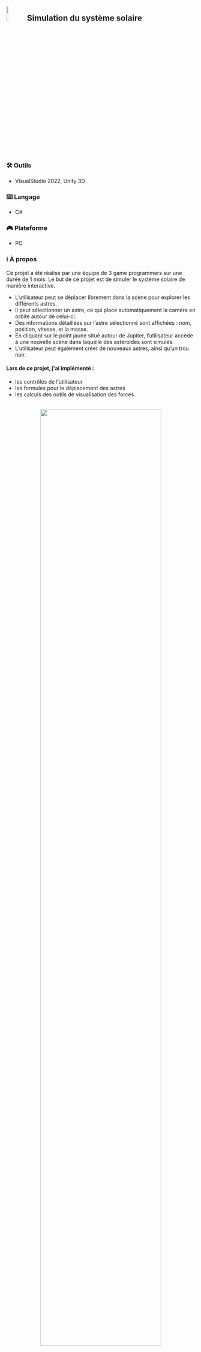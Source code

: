 <h2><img src="https://imgur.com/vkHZviw.png" height="10%" width="10%"/> Simulation du système solaire </h2>

<h3>🛠️ Outils</h3>

- VisualStudio 2022, Unity 3D

<h3>⌨️ Langage</h3>

- C#

<h3>🎮 Plateforme</h3>

- PC

<h3>ℹ️ À propos</h3>

Ce projet a été réalisé par une équipe de 3 game programmers sur une durée de 1 mois.
Le but de ce projet est de simuler le système solaire de manière interactive.
- L’utilisateur peut se déplacer librement dans la scène pour explorer les différents astres.
- Il peut sélectionner un astre, ce qui place automatiquement la caméra en orbite autour de celui-ci.
- Des informations détaillées sur l’astre sélectionné sont affichées : nom, position, vitesse, et la masse.
- En cliquant sur le point jaune situé autour de Jupiter, l’utilisateur accède à une nouvelle scène dans laquelle des astéroïdes sont simulés.
- L’utilisateur peut également créer de nouveaux astres, ainsi qu’un trou noir.

<h4>Lors de ce projet, j'ai implémenté :</h4>
  <ul>
    <li>les contrôles de l’utilisateur</li>
    <li>les formules pour le déplacement des astres</li>
    <li>les calculs des outils de visualisation des forces</li>
  </ul>


<p align="center">

<br>
<img src="https://imgur.com/LAqyEuo.png" height="80%" width="80%"/>
<br/>
  
<br>
<img src="https://imgur.com/TXdc3CQ.png" height="80%" width="80%"/>
<br/>
  
<br>
<img src="https://imgur.com/2Nhq2bi.png" height="80%" width="80%"/>
<br/>

<br>
<img src="https://imgur.com/Rn8TEWs.png" height="80%" width="80%"/>
<br/>
